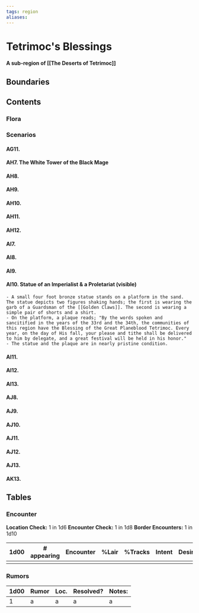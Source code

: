 ```yaml
---
tags: region
aliases:
---
```

# Tetrimoc's Blessings
#### A sub-region of [[The Deserts of Tetrimoc]]
## Boundaries
## Contents
### Flora
### Scenarios
#### AG11.
#### AH7. The White Tower of the Black Mage
#### AH8.
#### AH9.
#### AH10.
#### AH11.
#### AH12.
#### AI7.
#### AI8. 
#### AI9.
#### AI10. Statue of an Imperialist & a Proletariat (visible)
	- A small four foot bronze statue stands on a platform in the sand. The statue depicts two figures shaking hands; the first is wearing the garb of a Guardsman of the [[Golden Claws]]. The second is wearing a simple pair of shorts and a shirt.
	- On the platform, a plaque reads; "By the words spoken and sancitified in the years of the 33rd and the 34th, the communities of this region have the Blessing of the Great Planeblood Tetrimoc. Every year, on the day of His fall, your please and tithe shall be delivered to him by delegate, and a great festival will be held in his honor."
	- The statue and the plaque are in nearly pristine condition.
#### AI11.
#### AI12.
#### AI13.
#### AJ8.
#### AJ9.
#### AJ10.
#### AJ11.
#### AJ12.
#### AJ13.
#### AK13.
## Tables
### Encounter
**Location Check:** 1 in 1d6
**Encounter Check:** 1 in 1d8
**Border Encounters:** 1 in 1d10


| 1d00 | # appearing | Encounter | %Lair | %Tracks | Intent | Desire |
| ---- | ----------- | --------- | ----- | ------- | ------ | ------ |
|      |             |           |       |         |        |        |

### Rumors
| 1d00 | Rumor | Loc. | Resolved? | Notes: |
|------|-------|------|-----------|--------|
| 1    | a     | a    | a         | a      |